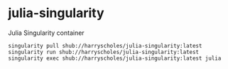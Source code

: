 # julia-singularity
Julia Singularity container

```
singularity pull shub://harryscholes/julia-singularity:latest
singularity run shub://harryscholes/julia-singularity:latest
singularity exec shub://harryscholes/julia-singularity:latest julia
```
